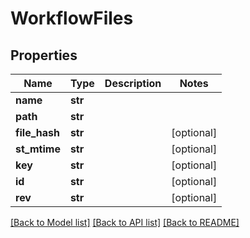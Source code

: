 # WorkflowFiles

## Properties
Name | Type | Description | Notes
------------ | ------------- | ------------- | -------------
**name** | **str** |  | 
**path** | **str** |  | 
**file_hash** | **str** |  | [optional] 
**st_mtime** | **str** |  | [optional] 
**key** | **str** |  | [optional] 
**id** | **str** |  | [optional] 
**rev** | **str** |  | [optional] 

[[Back to Model list]](../README.md#documentation-for-models) [[Back to API list]](../README.md#documentation-for-api-endpoints) [[Back to README]](../README.md)

